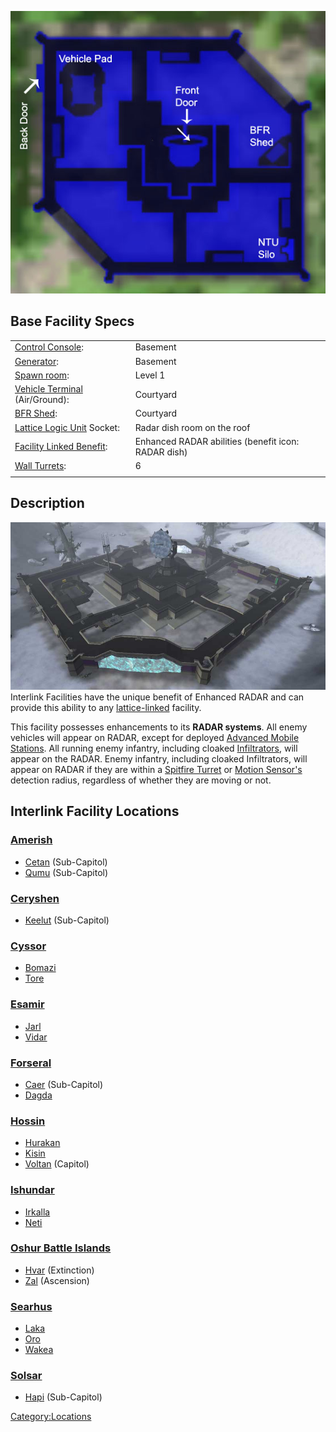 ![](../images/Interlink_Layout.jpg "Interlink_Layout.jpg")

## Base Facility Specs

|                                                        |                                                     |
| ------------------------------------------------------ | --------------------------------------------------- |
| [Control Console](../locations/Control_Console.md):                 | Basement                                            |
| [Generator](../items/Generator.md):                             | Basement                                            |
| [Spawn room](../locations/Spawn_Room.md):                           | Level 1                                             |
| [Vehicle Terminal](../locations/Vehicle_Terminal.md) (Air/Ground):  | Courtyard                                           |
| [BFR Shed](../items/BFR_Shed.md):                               | Courtyard                                           |
| [Lattice Logic Unit](../Lattice_Logic_Unit.md) Socket:    | Radar dish room on the roof                         |
| [Facility Linked Benefit](Facility_Linked_Benefit.md): | Enhanced RADAR abilities (benefit icon: RADAR dish) |
| [Wall Turrets](../items/Phalanx.md):                            | 6                                                   |
|                                                        |                                                     |

## Description

![](../images/Interlink.jpg "fig:Interlink.jpg") Interlink Facilities have the
unique benefit of Enhanced RADAR and can provide this ability to any
[lattice-linked](Facility_Linked_Benefit.md) facility.

This facility possesses enhancements to its **RADAR systems**. All enemy
vehicles will appear on RADAR, except for deployed [Advanced Mobile
Stations](../vehicles/Advanced_Mobile_Station.md). All running enemy
infantry, including cloaked
[Infiltrators](items/Infiltration_Suit.md), will appear on the RADAR.
Enemy infantry, including cloaked Infiltrators, will appear on RADAR if
they are within a [Spitfire
Turret](../weapons/Adaptive_Construction_Engine.md) or [Motion
Sensor's](../weapons/Adaptive_Construction_Engine.md) detection radius,
regardless of whether they are moving or not.

## Interlink Facility Locations

### [Amerish](../locations/Amerish.md)

- [Cetan](../facilities/Cetan.md) (Sub-Capitol)
- [Qumu](../facilities/Qumu.md) (Sub-Capitol)

### [Ceryshen](../locations/Ceryshen.md)

- [Keelut](../Keelut.md) (Sub-Capitol)

### [Cyssor](../locations/Cyssor.md)

- [Bomazi](../facilities/Bomazi.md)
- [Tore](../facilities/Tore.md)

### [Esamir](../locations/Esamir.md)

- [Jarl](../Jarl.md)
- [Vidar](../facilities/Vidar.md)

### [Forseral](../locations/Forseral.md)

- [Caer](../facilities/Caer.md) (Sub-Capitol)
- [Dagda](../facilities/Dagda.md)

### [Hossin](../locations/Hossin.md)

- [Hurakan](../facilities/Hurakan.md)
- [Kisin](../Kisin.md)
- [Voltan](../facilities/Voltan.md) (Capitol)

### [Ishundar](../Ishundar.md)

- [Irkalla](../Irkalla.md)
- [Neti](../facilities/Neti.md)

### [Oshur Battle Islands](../locations/Oshur.md)

- [Hvar](../facilities/Hvar.md) (Extinction)
- [Zal](../facilities/Zal.md) (Ascension)

### [Searhus](../locations/Searhus.md)

- [Laka](../Laka.md)
- [Oro](../facilities/Oro.md)
- [Wakea](../facilities/Wakea.md)

### [Solsar](../locations/Solsar.md)

- [Hapi](../facilities/Hapi.md) (Sub-Capitol)

[Category:Locations](Category:Locations.md)
